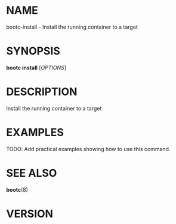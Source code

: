 # NAME

bootc-install - Install the running container to a target

# SYNOPSIS

**bootc install** [*OPTIONS*]

# DESCRIPTION

Install the running container to a target

<!-- BEGIN GENERATED OPTIONS -->
<!-- END GENERATED OPTIONS -->

# EXAMPLES

TODO: Add practical examples showing how to use this command.

# SEE ALSO

**bootc**(8)

# VERSION

<!-- VERSION PLACEHOLDER -->
